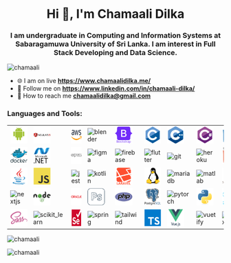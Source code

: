 <h1 align="center">Hi 👋, I'm Chamaali Dilka</h1>
<h3 align="center">I am undergraduate in Computing and Information Systems at Sabaragamuwa University of Sri Lanka. I am interest in Full Stack Developing and Data Science.</h3>

<p align="left"> <img src="https://komarev.com/ghpvc/?username=chamaali&label=Profile%20views&color=0e75b6&style=flat" alt="chamaali" /> </p>

- 🌐 I am on live **https://www.chamaalidilka.me/**
- 🔗 Follow me on **https://www.linkedin.com/in/chamaali-dilka/**
- 📧 How to reach me **chamaalidilka@gmail.com**


<h3 align="left">Languages and Tools:</h3>
 <table>
  <tr>
    <td><img src="https://raw.githubusercontent.com/devicons/devicon/master/icons/android/android-original-wordmark.svg" alt="android" width="40" height="40"/></td>
    <td><img src="https://raw.githubusercontent.com/devicons/devicon/master/icons/angularjs/angularjs-original-wordmark.svg" alt="angularjs" width="40" height="40"/></td>
    <td><img src="https://raw.githubusercontent.com/devicons/devicon/master/icons/amazonwebservices/amazonwebservices-original-wordmark.svg" alt="aws" width="40" height="40"/></td>
    <td><img src="https://download.blender.org/branding/community/blender_community_badge_white.svg" alt="blender" width="40" height="40"/></td>
    <td><img src="https://raw.githubusercontent.com/devicons/devicon/master/icons/bootstrap/bootstrap-plain-wordmark.svg" alt="bootstrap" width="40" height="40"/></td>
    <td><img src="https://raw.githubusercontent.com/devicons/devicon/master/icons/c/c-original.svg" alt="c" width="40" height="40"/></td>
    <td><img src="https://raw.githubusercontent.com/devicons/devicon/master/icons/cplusplus/cplusplus-original.svg" alt="cplusplus" width="40" height="40"/></td>
    <td><img src="https://raw.githubusercontent.com/devicons/devicon/master/icons/csharp/csharp-original.svg" alt="csharp" width="40" height="40"/></td>
    <td><img src="https://raw.githubusercontent.com/devicons/devicon/master/icons/css3/css3-original-wordmark.svg" alt="css3" width="40" height="40"/></td>
    <td><img src="https://www.vectorlogo.zone/logos/dartlang/dartlang-icon.svg" alt="dart" width="40" height="40"/></td>
  </tr>
  <tr>
    <td><img src="https://raw.githubusercontent.com/devicons/devicon/master/icons/docker/docker-original-wordmark.svg" alt="docker" width="40" height="40"/></td>
    <td><img src="https://raw.githubusercontent.com/devicons/devicon/master/icons/dot-net/dot-net-original-wordmark.svg" alt="dotnet" width="40" height="40"/></td>
    <td><img src="https://raw.githubusercontent.com/devicons/devicon/master/icons/express/express-original-wordmark.svg" alt="express" width="40" height="40"/></td>
    <td><img src="https://www.vectorlogo.zone/logos/figma/figma-icon.svg" alt="figma" width="40" height="40"/></td>
    <td><img src="https://www.vectorlogo.zone/logos/firebase/firebase-icon.svg" alt="firebase" width="40" height="40"/></td>
    <td><img src="https://www.vectorlogo.zone/logos/flutterio/flutterio-icon.svg" alt="flutter" width="40" height="40"/></td>
    <td><img src="https://www.vectorlogo.zone/logos/git-scm/git-scm-icon.svg" alt="git" width="40" height="40"/></td>
    <td><img src="https://www.vectorlogo.zone/logos/heroku/heroku-icon.svg" alt="heroku" width="40" height="40"/></td>
    <td><img src="https://raw.githubusercontent.com/devicons/devicon/master/icons/html5/html5-original-wordmark.svg" alt="html5" width="40" height="40"/></td>
    <td><img src="https://www.vectorlogo.zone/logos/adobe_illustrator/adobe_illustrator-icon.svg" alt="illustrator" width="40" height="40"/></td>
  </tr>
  <tr>
    <td><img src="https://raw.githubusercontent.com/devicons/devicon/master/icons/java/java-original.svg" alt="java" width="40" height="40"/></td>
    <td><img src="https://raw.githubusercontent.com/devicons/devicon/master/icons/javascript/javascript-original.svg" alt="javascript" width="40" height="40"/></td>
    <td><img src="https://www.vectorlogo.zone/logos/jestjsio/jestjsio-icon.svg" alt="jest" width="40" height="40"/></td>
    <td><img src="https://www.vectorlogo.zone/logos/kotlinlang/kotlinlang-icon.svg" alt="kotlin" width="40" height="40"/></td>
    <td><img src="https://raw.githubusercontent.com/devicons/devicon/master/icons/laravel/laravel-plain-wordmark.svg" alt="laravel" width="40" height="40"/></td>
    <td><img src="https://raw.githubusercontent.com/devicons/devicon/master/icons/linux/linux-original.svg" alt="linux" width="40" height="40"/></td>
    <td><img src="https://www.vectorlogo.zone/logos/mariadb/mariadb-icon.svg" alt="mariadb" width="40" height="40"/></td>
    <td><img src="https://upload.wikimedia.org/wikipedia/commons/2/21/Matlab_Logo.png" alt="matlab" width="40" height="40"/></td>
    <td><img src="https://raw.githubusercontent.com/devicons/devicon/master/icons/mongodb/mongodb-original-wordmark.svg" alt="mongodb" width="40" height="40"/></td>
    <td><img src="https://raw.githubusercontent.com/devicons/devicon/master/icons/mysql/mysql-original-wordmark.svg" alt="mysql" width="40" height="40"/></td>
  </tr>
  <tr>
    <td><img src="https://cdn.worldvectorlogo.com/logos/nextjs-2.svg" alt="nextjs" width="40" height="40"/></td>
    <td><img src="https://raw.githubusercontent.com/devicons/devicon/master/icons/nodejs/nodejs-original-wordmark.svg" alt="nodejs" width="40" height="40"/></td>
    <td><img src="https://raw.githubusercontent.com/devicons/devicon/master/icons/oracle/oracle-original.svg" alt="oracle" width="40" height="40"/></td>
    <td><img src="https://raw.githubusercontent.com/devicons/devicon/master/icons/photoshop/photoshop-line.svg" alt="photoshop" width="40" height="40"/></td>
    <td><img src="https://raw.githubusercontent.com/devicons/devicon/master/icons/php/php-original.svg" alt="php" width="40" height="40"/></td>
    <td><img src="https://raw.githubusercontent.com/devicons/devicon/master/icons/postgresql/postgresql-original-wordmark.svg" alt="postgresql" width="40" height="40"/></td>
    <td><img src="https://www.vectorlogo.zone/logos/pytorch/pytorch-icon.svg" alt="pytorch" width="40" height="40"/></td>
    <td><img src="https://raw.githubusercontent.com/devicons/devicon/master/icons/python/python-original.svg" alt="python" width="40" height="40"/></td>
    <td><img src="https://raw.githubusercontent.com/devicons/devicon/master/icons/react/react-original-wordmark.svg" alt="react" width="40" height="40"/></td>
    <td><img src="https://raw.githubusercontent.com/devicons/devicon/master/icons/redis/redis-original-wordmark.svg" alt="redis" width="40" height="40"/></td>
  </tr>
  <tr>
    <td><img src="https://raw.githubusercontent.com/devicons/devicon/master/icons/sass/sass-original.svg" alt="sass" width="40" height="40"/></td>
    <td><img src="https://raw.githubusercontent.com/devicons/devicon/master/icons/scikit-learn/scikit-learn-original-wordmark.svg" alt="scikit_learn" width="40" height="40"/></td>
    <td><img src="https://raw.githubusercontent.com/devicons/devicon/master/icons/selenium/selenium-original.svg" alt="selenium" width="40" height="40"/></td>
    <td><img src="https://www.vectorlogo.zone/logos/springio/springio-icon.svg" alt="spring" width="40" height="40"/></td>
    <td><img src="https://www.vectorlogo.zone/logos/tailwindcss/tailwindcss-icon.svg" alt="tailwind" width="40" height="40"/></td>
    <td><img src="https://raw.githubusercontent.com/devicons/devicon/master/icons/typescript/typescript-original.svg" alt="typescript" width="40" height="40"/></td>
    <td><img src="https://raw.githubusercontent.com/devicons/devicon/master/icons/vuejs/vuejs-original-wordmark.svg" alt="vuejs" width="40" height="40"/></td>
    <td><img src="https://bestofjs.org/logos/vuetify.svg" alt="vuetify" width="40" height="40"/></td>
    <td><img src="https://cdn.worldvectorlogo.com/logos/adobe-xd.svg" alt="xd" width="40" height="40"/></td>
    <td><img src="https://cdn.worldvectorlogo.com/logos/xd.svg" alt="xd" width="40" height="40"/></td>
  </tr>
</table>


<p><img src="https://github-readme-streak-stats.herokuapp.com/?user=chamaali&" alt="chamaali" /> </p>
<p><img src="https://github-readme-stats.vercel.app/api/top-langs?username=chamaali&show_icons=true&locale=en&layout=compact" alt="chamaali" /> </p>
